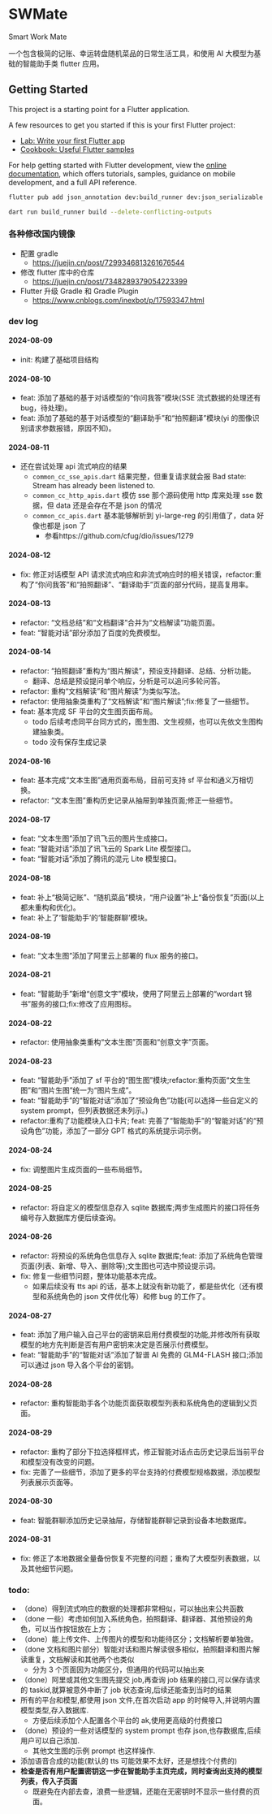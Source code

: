 # SWMate

Smart Work Mate

一个包含极简的记账、幸运转盘随机菜品的日常生活工具，和使用 AI 大模型为基础的智能助手类 flutter 应用。

## Getting Started

This project is a starting point for a Flutter application.

A few resources to get you started if this is your first Flutter project:

- [Lab: Write your first Flutter app](https://docs.flutter.dev/get-started/codelab)
- [Cookbook: Useful Flutter samples](https://docs.flutter.dev/cookbook)

For help getting started with Flutter development, view the
[online documentation](https://docs.flutter.dev/), which offers tutorials,
samples, guidance on mobile development, and a full API reference.

```sh
flutter pub add json_annotation dev:build_runner dev:json_serializable

dart run build_runner build --delete-conflicting-outputs
```

### 各种修改国内镜像

- 配置 gradle
  - https://juejin.cn/post/7299346813261676544
- 修改 flutter 库中的仓库
  - https://juejin.cn/post/7348289379054223399
- Flutter 升级 Gradle 和 Gradle Plugin
  - https://www.cnblogs.com/inexbot/p/17593347.html

### dev log

#### 2024-08-09

- init: 构建了基础项目结构

#### 2024-08-10

- feat: 添加了基础的基于对话模型的“你问我答”模块(SSE 流式数据的处理还有 bug，待处理)。
- feat: 添加了基础的基于对话模型的“翻译助手”和“拍照翻译”模块(yi 的图像识别请求参数报错，原因不知)。

#### 2024-08-11

- 还在尝试处理 api 流式响应的结果
  - `common_cc_sse_apis.dart` 结果完整，但重复请求就会报 Bad state: Stream has already been listened to.
  - `common_cc_http_apis.dart` 模仿 sse 那个源码使用 http 库来处理 sse 数据，但 data 还是会存在不是 json 的情况
  - `common_cc_apis.dart` 基本能够解析到 yi-large-reg 的引用值了，data 好像也都是 json 了
    - 参看https://github.com/cfug/dio/issues/1279

#### 2024-08-12

- fix: 修正对话模型 API 请求流式响应和非流式响应时的相关错误，refactor:重构了“你问我答”和“拍照翻译”、“翻译助手”页面的部分代码，提高复用率。

#### 2024-08-13

- refactor: “文档总结”和“文档翻译”合并为“文档解读”功能页面。
- feat: “智能对话”部分添加了百度的免费模型。

#### 2024-08-14

- refactor: “拍照翻译”重构为“图片解读”，预设支持翻译、总结、分析功能。
  - 翻译、总结是预设提问单个响应，分析是可以追问多轮问答。
- refactor: 重构“文档解读”和“图片解读”为类似写法。
- refactor: 使用抽象类重构了“文档解读”和“图片解读”;fix:修复了一些细节。
- feat: 基本完成 SF 平台的文生图页面布局。
  - todo 后续考虑同平台同方式的，图生图、文生视频，也可以先依文生图构建抽象类。
  - todo 没有保存生成记录

#### 2024-08-16

- feat: 基本完成“文本生图”通用页面布局，目前可支持 sf 平台和通义万相切换。
- refactor: “文本生图”重构历史记录从抽屉到单独页面;修正一些细节。

#### 2024-08-17

- feat: “文本生图”添加了讯飞云的图片生成接口。
- feat: “智能对话”添加了讯飞云的 Spark Lite 模型接口。
- feat: “智能对话”添加了腾讯的混元 Lite 模型接口。

#### 2024-08-18

- feat: 补上“极简记账”、“随机菜品”模块，“用户设置”补上“备份恢复”页面(以上都未重构和优化)。
- feat: 补上了‘智能助手’的‘智能群聊’模块。

#### 2024-08-19

- feat: “文本生图”添加了阿里云上部署的 flux 服务的接口。

#### 2024-08-21

- feat: “智能助手”新增“创意文字”模块，使用了阿里云上部署的“wordart 锦书”服务的接口;fix:修改了应用图标。

#### 2024-08-22

- refactor: 使用抽象类重构“文本生图”页面和“创意文字”页面。

#### 2024-08-23

- feat: “智能助手”添加了 sf 平台的“图生图”模块;refactor:重构页面“文生生图”和“图片生图”统一为“图片生成”。
- feat: “智能助手”的“智能对话”添加了“预设角色”功能(可以选择一些自定义的 system prompt，但列表数据还未列示。)
- refactor:重构了功能模块入口卡片; feat: 完善了“智能助手”的“智能对话”的“预设角色”功能，添加了一部分 GPT 格式的系统提示词示例。

#### 2024-08-24

- fix: 调整图片生成页面的一些布局细节。

#### 2024-08-25

- refactor: 将自定义的模型信息存入 sqlite 数据库;两步生成图片的接口将任务编号存入数据库方便后续查询。

#### 2024-08-26

- refactor: 将预设的系统角色信息存入 sqlite 数据库;feat: 添加了系统角色管理页面(列表、新增、导入、删除等);文生图也可选中预设提示词。
- fix: 修复一些细节问题，整体功能基本完成。
  - 如果后续没有 tts api 的话，基本上就没有新功能了，都是些优化（还有模型和系统角色的 json 文件优化等）和修 bug 的工作了。

#### 2024-08-27

- feat: 添加了用户输入自己平台的密钥来启用付费模型的功能,并修改所有获取模型的地方先判断是否有用户密钥来决定是否展示付费模型。
- feat: “智能助手”的“智能对话”添加了智谱 AI 免费的 GLM4-FLASH 接口;添加可以通过 json 导入各个平台的密钥。

#### 2024-08-28

- refactor: 重构智能助手各个功能页面获取模型列表和系统角色的逻辑到父页面。

#### 2024-08-29

- refactor: 重构了部分下拉选择框样式，修正智能对话点击历史记录后当前平台和模型没有改变的问题。
- fix: 完善了一些细节，添加了更多的平台支持的付费模型规格数据，添加模型列表展示页面等。

#### 2024-08-30

- feat: 智能群聊添加历史记录抽屉，存储智能群聊记录到设备本地数据库。

#### 2024-08-31

- fix: 修正了本地数据全量备份恢复不完整的问题；重构了大模型列表数据，以及其他细节问题。

### todo:

- （done）得到流式响应的数据的处理都非常相似，可以抽出来公共函数
- （done 一些）考虑如何加入系统角色，拍照翻译、翻译器、其他预设的角色，可以当作按钮放在上方；
- （done）能上传文件、上传图片的模型和功能待区分；文档解析要单独做。
- （done 文档和图片部分）智能对话和图片解读很多相似，拍照翻译和图片解读重复，文档解读和其他两个也类似
  - 分为 3 个页面因为功能区分，但通用的代码可以抽出来
- （done）阿里或其他文生图先提交 job,再查询 job 结果的接口,可以保存请求的 taskid,就算被意外中断了 job 状态查询,后续还能查到当时的结果
- 所有的平台和模型,都使用 json 文件,在首次启动 app 的时候导入,并说明内置模型类型,存入数据库.
  - 方便后续添加个人配置各个平台的 ak,使用更高级的付费接口
- （done）预设的一些对话模型的 system prompt 也存 json,也存数据库,后续用户可以自己添加.
  - 其他文生图的示例 prompt 也这样操作.
- 添加语音合成的功能(默认的 tts 可能效果不太好，还是想找个付费的)
- **检查是否有用户配置密钥这一步在智能助手主页完成，同时查询出支持的模型列表，传入子页面**
  - 既避免在内部去查，浪费一些逻辑，还能在无密钥时不显示一些付费的页面。
